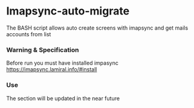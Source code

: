 # Imapsync-auto-migrate
The BASH script allows auto create screens with imapsync and get mails accounts from list
### Warning & Specification
Before run you must have installed impasync https://imapsync.lamiral.info/#install
### Use
The section will be updated in the near future
